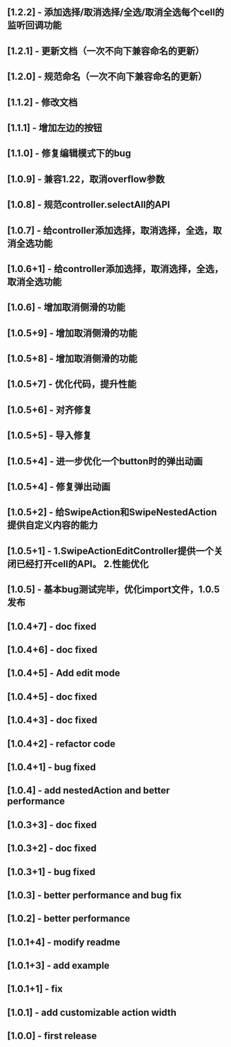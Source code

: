 ## [1.2.2] - 添加选择/取消选择/全选/取消全选每个cell的监听回调功能
## [1.2.1] - 更新文档（一次不向下兼容命名的更新）
## [1.2.0] - 规范命名（一次不向下兼容命名的更新）
## [1.1.2] - 修改文档
## [1.1.1] - 增加左边的按钮
## [1.1.0] - 修复编辑模式下的bug
## [1.0.9] - 兼容1.22，取消overflow参数
## [1.0.8] - 规范controller.selectAll的API
## [1.0.7] - 给controller添加选择，取消选择，全选，取消全选功能
## [1.0.6+1] - 给controller添加选择，取消选择，全选，取消全选功能
## [1.0.6] - 增加取消侧滑的功能
## [1.0.5+9] - 增加取消侧滑的功能
## [1.0.5+8] - 增加取消侧滑的功能
## [1.0.5+7] - 优化代码，提升性能
## [1.0.5+6] - 对齐修复
## [1.0.5+5] - 导入修复
## [1.0.5+4] - 进一步优化一个button时的弹出动画
## [1.0.5+4] - 修复弹出动画
## [1.0.5+2] - 给SwipeAction和SwipeNestedAction提供自定义内容的能力
## [1.0.5+1] - 1.SwipeActionEditController提供一个关闭已经打开cell的API。  2.性能优化
## [1.0.5] - 基本bug测试完毕，优化import文件，1.0.5发布
## [1.0.4+7] - doc fixed
## [1.0.4+6] - doc fixed
## [1.0.4+5] - Add edit mode
## [1.0.4+5] - doc fixed
## [1.0.4+3] - doc fixed
## [1.0.4+2] - refactor code
## [1.0.4+1] - bug fixed
## [1.0.4] - add nestedAction and better performance
## [1.0.3+3] - doc fixed
## [1.0.3+2] - doc fixed
## [1.0.3+1] - bug fixed
## [1.0.3] - better performance and bug fix
## [1.0.2] - better performance
## [1.0.1+4] - modify readme
## [1.0.1+3] - add example
## [1.0.1+1] - fix
## [1.0.1] - add customizable action width
## [1.0.0] - first release